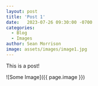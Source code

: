 ```yaml
---
layout: post
title: 'Post 1'
date:   2023-07-26 09:30:00 -0700
categories:
  - Blog
  - Images
author: Sean Morrison
image: assets/images/image1.jpg
---
```


This is a post!

![Some Image]({{ page.image }})